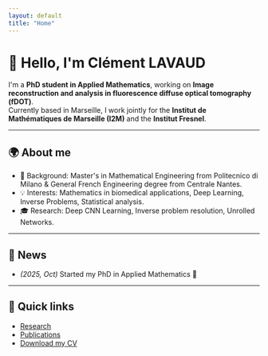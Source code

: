 ```yaml
---
layout: default
title: "Home"
---
```


# 👋 Hello, I'm Clément LAVAUD

I'm a **PhD student in Applied Mathematics**, working on **Image reconstruction and analysis in fluorescence diffuse optical tomography (fDOT)**.  
Currently based in Marseille, I work jointly for the **Institut de Mathématiques de Marseille (I2M)** and the **Institut Fresnel**.

---

## 🌍 About me
- 🧠 Background: Master's in Mathematical Engineering from Politecnico di Milano & General French Engineering degree from Centrale Nantes.  
- 💡 Interests: Mathematics in biomedical applications, Deep Learning, Inverse Problems, Statistical analysis.  
- 🎓 Research: Deep CNN Learning, Inverse problem resolution, Unrolled Networks.

---

## 🧾 News
- *(2025, Oct)* Started my PhD in Applied Mathematics 🎉  

---

## 🔗 Quick links
- [Research](research)  
- [Publications](publications)  
- [Download my CV](assets/cv.pdf)
